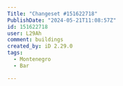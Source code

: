 ```yaml
---
Title: "Changeset #151622718"
PublishDate: "2024-05-21T11:08:57Z"
id: 151622718
user: L29Ah
comment: buildings
created_by: iD 2.29.0
tags:
  - Montenegro
  - Bar

---
```

